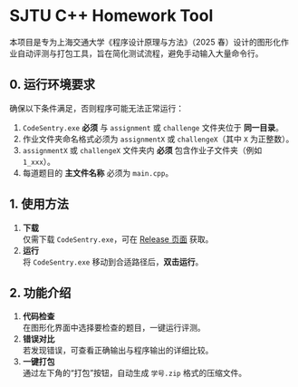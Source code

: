 # SJTU C++ Homework Tool

本项目是专为上海交通大学《程序设计原理与方法》（2025 春）设计的图形化作业自动评测与打包工具，旨在简化测试流程，避免手动输入大量命令行。

## 0. 运行环境要求

确保以下条件满足，否则程序可能无法正常运行：

1. `CodeSentry.exe` **必须** 与 `assignment` 或 `challenge` 文件夹位于 **同一目录**。
2. 作业文件夹命名格式必须为 `assignmentX` 或 `challengeX`（其中 `X` 为正整数）。
3. `assignmentX` 或 `challengeX` 文件夹内 **必须** 包含作业子文件夹（例如 `1_xxx`）。
4. 每道题目的 **主文件名称** 必须为 `main.cpp`。

## 1. 使用方法

1. **下载**  
   仅需下载 `CodeSentry.exe`，可在 [Release 页面](https://github.com/lxclxclxc-github/sjtu-cpp-homework-tool/releases/tag/v0.2) 获取。
2. **运行**  
   将 `CodeSentry.exe` 移动到合适路径后，**双击运行**。

## 2. 功能介绍

1. **代码检查**  
   在图形化界面中选择要检查的题目，一键运行评测。
2. **错误对比**  
   若发现错误，可查看正确输出与程序输出的详细比较。
3. **一键打包**  
   通过左下角的“打包”按钮，自动生成 `学号.zip` 格式的压缩文件。

